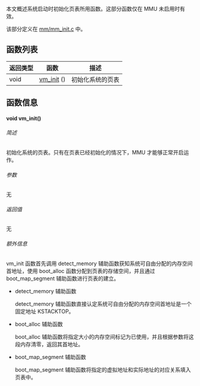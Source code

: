 本文概述系统启动时初始化页表所用函数。这部分函数仅在 MMU 未启用时有效。

该部分定义在 [mm/mm_init.c](https://github.com/Yradex/RaspberryPi3_OS/blob/master/os/mm/mm_init.c) 中。

## 函数列表
| 返回类型  | 函数 | 描述 |
|-----------|---|---|
| void | [vm_init](系统页表初始化函数概述#void-vm_init) () | 初始化系统的页表 |

## 函数信息
#### void vm_init()
###### 简述
初始化系统的页表。只有在页表已经初始化的情况下，MMU 才能够正常开启运作。

###### 参数
无

###### 返回值
无

###### 额外信息
vm_init 函数首先调用 detect_memory 辅助函数获知系统可自由分配的内存空间首地址，使用 boot_alloc 函数分配到页表的存储空间，并且通过 boot_map_segment 辅助函数进行页表的建立。

* detect_memory 辅助函数

  detect_memory 辅助函数直接认定系统可自由分配的内存空间首地址是一个固定地址 KSTACKTOP。

* boot_alloc 辅助函数

  boot_alloc 辅助函数将指定大小的内存空间标记为已使用，并且根据参数将这段内存清零，返回其首地址。

* boot_map_segment 辅助函数

  boot_map_segment 辅助函数将指定的虚拟地址和实际地址的对应关系填入页表中。

